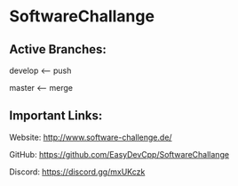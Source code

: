 # SoftwareChallange

## Active Branches:

develop <-- push
                  
master <-- merge

## Important Links:
Website: 	http://www.software-challenge.de/

GitHub: 	https://github.com/EasyDevCpp/SoftwareChallange

Discord: 	https://discord.gg/mxUKczk
